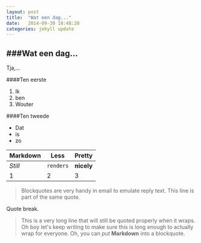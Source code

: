 ```yaml
---
layout: post
title:  "Wat een dag..."
date:   2014-09-30 18:48:28
categories: jekyll update
---
```

###Wat een dag...
---

Tja,...

####Ten eerste
1. Ik
2. ben
3. Wouter

####Ten tweede
- Dat
- is
- zo

Markdown | Less | Pretty
--- | --- | ---
*Still* | `renders` | **nicely**
1 | 2 | 3

> Blockquotes are very handy in email to emulate reply text.
> This line is part of the same quote.

Quote break.

> This is a very long line that will still be quoted properly when it wraps. Oh boy let's keep writing to make sure this is long enough to actually wrap for everyone. Oh, you can *put* **Markdown** into a blockquote. 